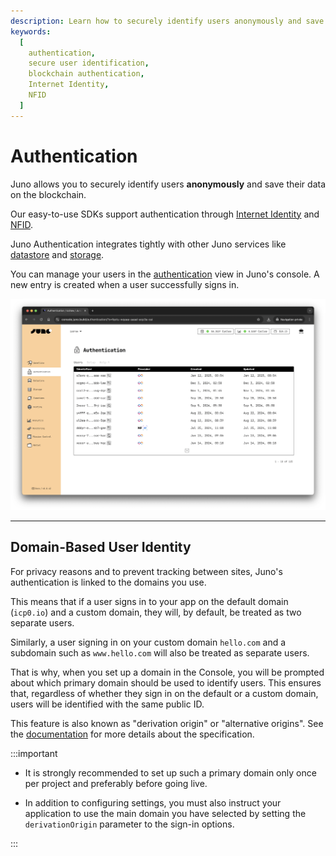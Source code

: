 ```yaml
---
description: Learn how to securely identify users anonymously and save their data on the blockchain using Juno's authentication services.
keywords:
  [
    authentication,
    secure user identification,
    blockchain authentication,
    Internet Identity,
    NFID
  ]
---
```


# Authentication

Juno allows you to securely identify users **anonymously** and save their data on the blockchain.

Our easy-to-use SDKs support authentication through [Internet Identity] and [NFID].

Juno Authentication integrates tightly with other Juno services like [datastore](../datastore/index.md) and [storage](../storage.md).

You can manage your users in the [authentication](https://console.juno.build/authentication) view in Juno's console. A new entry is created when a user successfully signs in.

![An overview of the anonymous display of the users in Juno Console](../../img/satellite/authentication.webp)

---

## Domain-Based User Identity

For privacy reasons and to prevent tracking between sites, Juno's authentication is linked to the domains you use.

This means that if a user signs in to your app on the default domain (`icp0.io`) and a custom domain, they will, by default, be treated as two separate users.

Similarly, a user signing in on your custom domain `hello.com` and a subdomain such as `www.hello.com` will also be treated as separate users.

That is why, when you set up a domain in the Console, you will be prompted about which primary domain should be used to identify users. This ensures that, regardless of whether they sign in on the default or a custom domain, users will be identified with the same public ID.

This feature is also known as "derivation origin" or "alternative origins". See the [documentation](https://internetcomputer.org/docs/current/developer-docs/integrations/internet-identity/alternative-origins/) for more details about the specification.

:::important

- It is strongly recommended to set up such a primary domain only once per project and preferably before going live.

- In addition to configuring settings, you must also instruct your application to use the main domain you have selected by setting the `derivationOrigin` parameter to the sign-in options.

:::

[Internet Identity]: ../../terminology.md#internet-identity
[NFID]: ../../terminology.md#nfid

